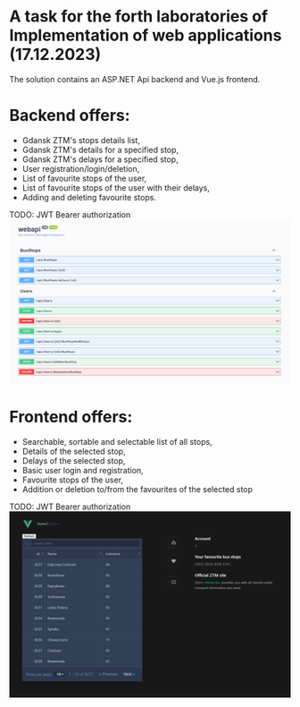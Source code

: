 # A task for the forth laboratories of Implementation of web applications (17.12.2023)

The solution contains an ASP.NET Api backend and Vue.js frontend.

# Backend offers:
- Gdansk ZTM's stops details list,
- Gdansk ZTM's details for a specified stop,
- Gdansk ZTM's delays for a specified stop,
- User registration/login/deletion,
- List of favourite stops of the user,
- List of favourite stops of the user with their delays,
- Adding and deleting favourite stops.

TODO: JWT Bearer authorization
![BackendPreview](./Backend.png)

# Frontend offers:
- Searchable, sortable and selectable list of all stops,
- Details of the selected stop,
- Delays of the selected stop,
- Basic user login and registration,
- Favourite stops of the user,
- Addition or deletion to/from the favourites of the selected stop

TODO: JWT Bearer authorization
![BackendPreview](./Frontend.png)